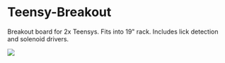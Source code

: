# Teensy-Breakout
Breakout board for 2x Teensys. Fits into 19" rack. Includes lick detection and solenoid drivers.

![](Photos/Teensy-Breakout1.jpg)
